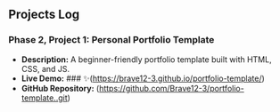 ## Projects Log

### Phase 2, Project 1: Personal Portfolio Template
* **Description:** A beginner-friendly portfolio template built with HTML, CSS, and JS.
* **Live Demo:** ### ✨(https://brave12-3.github.io/portfolio-template/)
* **GitHub Repository:** (https://github.com/Brave12-3/portfolio-template..git)
